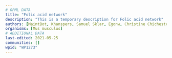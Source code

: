 ```yaml
---
# GPML DATA
title: "Folic acid network"
description: "This is a temporary description for Folic acid network"
authors: [MaintBot, Khanspers, Samuel Sklar, Egonw, Christine Chichester, Laurent, Eweitz]
organisms: [Mus musculus]
# ADDITIONAL DATA
last-edited: 2021-05-25
communities: []
wpid: "WP1273"
---
```

